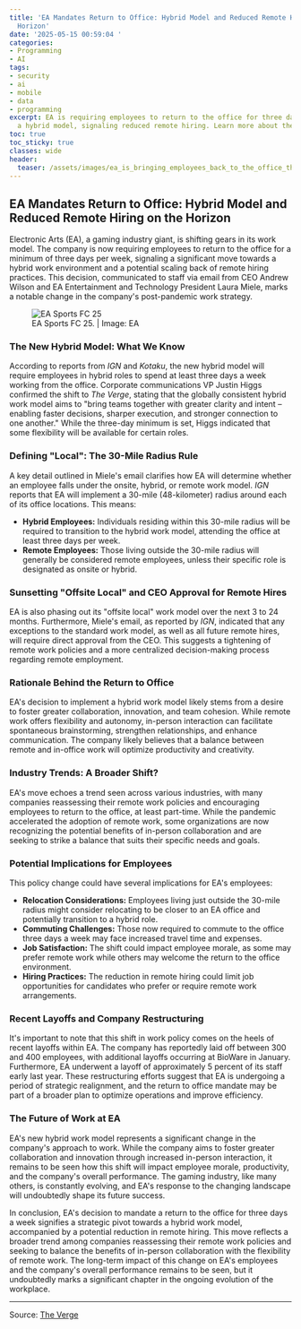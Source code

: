 ```yaml
---
title: 'EA Mandates Return to Office: Hybrid Model and Reduced Remote Hiring on the
  Horizon'
date: '2025-05-15 00:59:04 '
categories:
- Programming
- AI
tags:
- security
- ai
- mobile
- data
- programming
excerpt: EA is requiring employees to return to the office for three days a week under
  a hybrid model, signaling reduced remote hiring. Learn more about the change.
toc: true
toc_sticky: true
classes: wide
header:
  teaser: /assets/images/ea_is_bringing_employees_back_to_the_office_three__20250515005904.jpg
---
```


## EA Mandates Return to Office: Hybrid Model and Reduced Remote Hiring on the Horizon

Electronic Arts (EA), a gaming industry giant, is shifting gears in its work model. The company is now requiring employees to return to the office for a minimum of three days per week, signaling a significant move towards a hybrid work environment and a potential scaling back of remote hiring practices. This decision, communicated to staff via email from CEO Andrew Wilson and EA Entertainment and Technology President Laura Miele, marks a notable change in the company's post-pandemic work strategy.

<figure>
<img alt="EA Sports FC 25" src="https://platform.theverge.com/wp-content/uploads/sites/2/2025/05/ss_c8460408705b54e37228cc320a2da1c19e4dc12f.jpg?quality=90&strip=all&crop=0,0,100,100" />
<figcaption>EA Sports FC 25. | Image: EA</figcaption>
</figure>

### The New Hybrid Model: What We Know

According to reports from *IGN* and *Kotaku*, the new hybrid model will require employees in hybrid roles to spend at least three days a week working from the office. Corporate communications VP Justin Higgs confirmed the shift to *The Verge*, stating that the globally consistent hybrid work model aims to "bring teams together with greater clarity and intent – enabling faster decisions, sharper execution, and stronger connection to one another." While the three-day minimum is set, Higgs indicated that some flexibility will be available for certain roles.

### Defining "Local": The 30-Mile Radius Rule

A key detail outlined in Miele's email clarifies how EA will determine whether an employee falls under the onsite, hybrid, or remote work model. *IGN* reports that EA will implement a 30-mile (48-kilometer) radius around each of its office locations. This means:

*   **Hybrid Employees:** Individuals residing within this 30-mile radius will be required to transition to the hybrid work model, attending the office at least three days per week.
*   **Remote Employees:** Those living outside the 30-mile radius will generally be considered remote employees, unless their specific role is designated as onsite or hybrid.

### Sunsetting "Offsite Local" and CEO Approval for Remote Hires

EA is also phasing out its "offsite local" work model over the next 3 to 24 months. Furthermore, Miele's email, as reported by *IGN*, indicated that any exceptions to the standard work model, as well as all future remote hires, will require direct approval from the CEO. This suggests a tightening of remote work policies and a more centralized decision-making process regarding remote employment.

### Rationale Behind the Return to Office

EA's decision to implement a hybrid work model likely stems from a desire to foster greater collaboration, innovation, and team cohesion. While remote work offers flexibility and autonomy, in-person interaction can facilitate spontaneous brainstorming, strengthen relationships, and enhance communication. The company likely believes that a balance between remote and in-office work will optimize productivity and creativity.

### Industry Trends: A Broader Shift?

EA's move echoes a trend seen across various industries, with many companies reassessing their remote work policies and encouraging employees to return to the office, at least part-time. While the pandemic accelerated the adoption of remote work, some organizations are now recognizing the potential benefits of in-person collaboration and are seeking to strike a balance that suits their specific needs and goals.

### Potential Implications for Employees

This policy change could have several implications for EA's employees:

*   **Relocation Considerations:** Employees living just outside the 30-mile radius might consider relocating to be closer to an EA office and potentially transition to a hybrid role.
*   **Commuting Challenges:** Those now required to commute to the office three days a week may face increased travel time and expenses.
*   **Job Satisfaction:** The shift could impact employee morale, as some may prefer remote work while others may welcome the return to the office environment.
*   **Hiring Practices:** The reduction in remote hiring could limit job opportunities for candidates who prefer or require remote work arrangements.

### Recent Layoffs and Company Restructuring

It's important to note that this shift in work policy comes on the heels of recent layoffs within EA. The company has reportedly laid off between 300 and 400 employees, with additional layoffs occurring at BioWare in January. Furthermore, EA underwent a layoff of approximately 5 percent of its staff early last year. These restructuring efforts suggest that EA is undergoing a period of strategic realignment, and the return to office mandate may be part of a broader plan to optimize operations and improve efficiency.

### The Future of Work at EA

EA's new hybrid work model represents a significant change in the company's approach to work. While the company aims to foster greater collaboration and innovation through increased in-person interaction, it remains to be seen how this shift will impact employee morale, productivity, and the company's overall performance. The gaming industry, like many others, is constantly evolving, and EA's response to the changing landscape will undoubtedly shape its future success.

In conclusion, EA's decision to mandate a return to the office for three days a week signifies a strategic pivot towards a hybrid work model, accompanied by a potential reduction in remote hiring. This move reflects a broader trend among companies reassessing their remote work policies and seeking to balance the benefits of in-person collaboration with the flexibility of remote work. The long-term impact of this change on EA's employees and the company's overall performance remains to be seen, but it undoubtedly marks a significant chapter in the ongoing evolution of the workplace.

---

Source: [The Verge](https://www.theverge.com/news/667441/ea-return-to-office-work-hybrid)